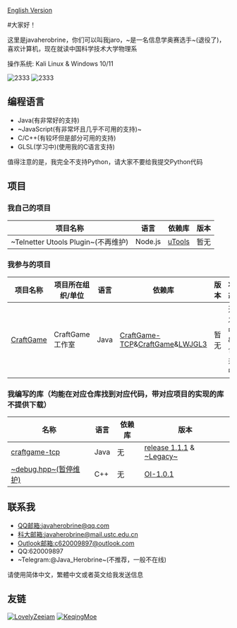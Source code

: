 [English Version](https://github.com/javaherobrine/javaherobrine/blob/main/README-en.md)

#大家好！ 

这里是javaherobrine，你们可以叫我jaro，~是一名信息学奥赛选手~(退役了)，喜欢计算机，现在就读中国科学技术大学物理系

操作系统: Kali Linux & Windows 10/11

![2333](https://github-readme-stats-89dq8p8qw.vercel.app/api/top-langs/?username=javaherobrine)
![2333](https://github-readme-stats-89dq8p8qw.vercel.app/api?username=javaherobrine&show_icons=true&count_private=true)

## 编程语言
- Java(有非常好的支持)
- ~JavaScript(有非常坏且几乎不可用的支持)~
- C/C++(有较坏但是部分可用的支持)
- GLSL(学习中)(使用我的C语言支持)

值得注意的是，我完全不支持Python，请大家不要给我提交Python代码

## 项目
### 我自己的项目
|项目名称|语言|依赖库|版本|
|-------|---|------|----|
|~Telnetter Utools Plugin~(不再维护)|Node.js|[uTools](https://u.tools)|暂无|
### 我参与的项目
|项目名称|项目所在组织/单位|语言|依赖库|版本|状态|
|-------|----------------|---|------|----|----|
|[CraftGame](https://github.com/javaherobrine/CraftGame)|CraftGame工作室|Java|[CraftGame-TCP](https://github.com/javaherobrine/craftgame-tcp-library)&[CraftGame](https://github.com/LovelyZeeiam/CraftGame)&[LWJGL3](https://www.lwjgl.org/)|暂无|开发中&合并中|
### 我编写的库（均能在对应仓库找到对应代码，带对应项目的实现的库不提供下载）
|名称|语言|依赖库|版本|
|-------------|------------------|----------|---------|
|[craftgame-tcp](https://github.com/javaherobrine/craftgame-tcp-library)|Java|无|[release 1.1.1](https://github.com/javaherobrine/craftgame-tcp-library/releases/tag/v1.1.1) & [~Legacy~](https://github.com/javaherobrine/craftgame-tcp-library/releases/tag/legacy-version)|
|[~debug.hpp~(暂停维护)](https://github.com/javaherobrine/OI)|C++|无|[OI-1.0.1](https://github.com/javaherobrine/OI/blob/main/debug.hpp)|

## 联系我
- [QQ邮箱:javaherobrine@qq.com](mailto:javaherobrine@qq.com)
- [科大邮箱:javaherobrine@mail.ustc.edu.cn](mailto:javaherobrine@mail.ustc.edu.cn)
- [Outlook邮箱:c620009897@outlook.com](mailto:c620009897@outlook.com)
- QQ:620009897
- ~Telegram:@Java_Herobrine~(不推荐，一般不在线)

请使用简体中文，繁體中文或者英文给我发送信息

## 友链
[![LovelyZeeiam](https://avatars.githubusercontent.com/u/37842325?v=4)](https://github.com/LovelyZeeiam)
[![KeqingMoe](https://avatars.githubusercontent.com/u/59642397?v=4)](https://github.com/KeqingMoe)
